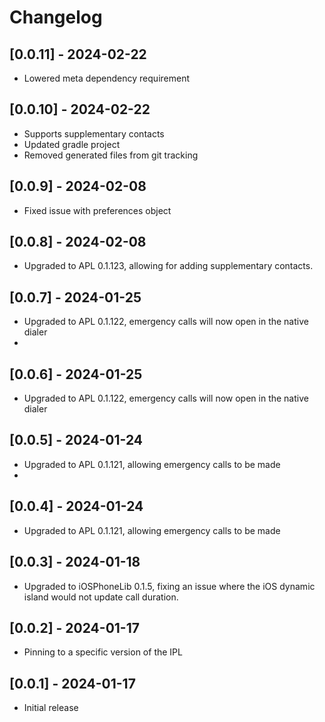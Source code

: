 # Changelog

## [0.0.11] - 2024-02-22

- Lowered meta dependency requirement

## [0.0.10] - 2024-02-22

- Supports supplementary contacts
- Updated gradle project
- Removed generated files from git tracking

## [0.0.9] - 2024-02-08

- Fixed issue with preferences object

## [0.0.8] - 2024-02-08

- Upgraded to APL 0.1.123, allowing for adding supplementary contacts.

## [0.0.7] - 2024-01-25

- Upgraded to APL 0.1.122, emergency calls will now open in the native dialer
- 
## [0.0.6] - 2024-01-25

- Upgraded to APL 0.1.122, emergency calls will now open in the native dialer

## [0.0.5] - 2024-01-24

- Upgraded to APL 0.1.121, allowing emergency calls to be made
- 
## [0.0.4] - 2024-01-24

- Upgraded to APL 0.1.121, allowing emergency calls to be made

## [0.0.3] - 2024-01-18

- Upgraded to iOSPhoneLib 0.1.5, fixing an issue where the iOS dynamic island would not update call duration.

## [0.0.2] - 2024-01-17

- Pinning to a specific version of the IPL

## [0.0.1] - 2024-01-17

- Initial release